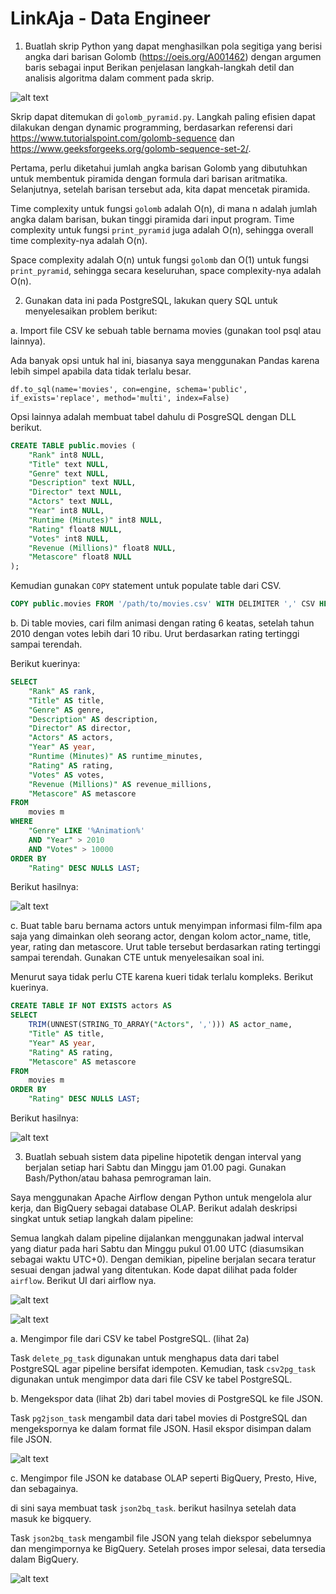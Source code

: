 # LinkAja - Data Engineer

1. Buatlah skrip Python yang dapat menghasilkan pola segitiga yang berisi angka dari barisan Golomb (https://oeis.org/A001462) dengan argumen baris sebagai input Berikan penjelasan langkah-langkah detil dan analisis algoritma dalam comment pada skrip.

![alt text](image.png)

Skrip dapat ditemukan di `golomb_pyramid.py`. Langkah paling efisien dapat dilakukan dengan dynamic programming, berdasarkan referensi dari https://www.tutorialspoint.com/golomb-sequence dan https://www.geeksforgeeks.org/golomb-sequence-set-2/.

Pertama, perlu diketahui jumlah angka barisan Golomb yang dibutuhkan untuk membentuk piramida dengan formula dari barisan aritmatika. Selanjutnya, setelah barisan tersebut ada, kita dapat mencetak piramida.

Time complexity untuk fungsi `golomb` adalah O(n), di mana n adalah jumlah angka dalam barisan, bukan tinggi piramida dari input program. Time complexity untuk fungsi `print_pyramid` juga adalah O(n), sehingga overall time complexity-nya adalah O(n).

Space complexity adalah O(n) untuk fungsi `golomb` dan O(1) untuk fungsi `print_pyramid`, sehingga secara keseluruhan, space complexity-nya adalah O(n).


2. Gunakan data ini pada PostgreSQL, lakukan query SQL untuk menyelesaikan problem berikut:

a. Import file CSV ke sebuah table bernama movies (gunakan tool psql atau lainnya).

Ada banyak opsi untuk hal ini, biasanya saya menggunakan Pandas karena lebih simpel apabila data tidak terlalu besar.

`df.to_sql(name='movies', con=engine, schema='public', if_exists='replace', method='multi', index=False)`

Opsi lainnya adalah membuat tabel dahulu di PosgreSQL dengan DLL berikut.

```sql
CREATE TABLE public.movies (
	"Rank" int8 NULL,
	"Title" text NULL,
	"Genre" text NULL,
	"Description" text NULL,
	"Director" text NULL,
	"Actors" text NULL,
	"Year" int8 NULL,
	"Runtime (Minutes)" int8 NULL,
	"Rating" float8 NULL,
	"Votes" int8 NULL,
	"Revenue (Millions)" float8 NULL,
	"Metascore" float8 NULL
);
```

Kemudian gunakan `COPY` statement untuk populate table dari CSV. 

```sql
COPY public.movies FROM '/path/to/movies.csv' WITH DELIMITER ',' CSV HEADER;
```



b. Di table movies, cari film animasi dengan rating 6 keatas, setelah tahun 2010 dengan votes lebih dari 10 ribu. Urut berdasarkan rating tertinggi sampai terendah.

Berikut kuerinya:

```sql
SELECT 
    "Rank" AS rank,
    "Title" AS title,
    "Genre" AS genre,
    "Description" AS description,
    "Director" AS director,
    "Actors" AS actors,
    "Year" AS year,
    "Runtime (Minutes)" AS runtime_minutes,
    "Rating" AS rating,
    "Votes" AS votes,
    "Revenue (Millions)" AS revenue_millions,
    "Metascore" AS metascore
FROM 
    movies m
WHERE 
    "Genre" LIKE '%Animation%' 
    AND "Year" > 2010
    AND "Votes" > 10000
ORDER BY 
    "Rating" DESC NULLS LAST;
```

Berikut hasilnya:

![alt text](image-1.png)


c. Buat table baru bernama actors untuk menyimpan informasi film-film apa saja yang dimainkan oleh seorang actor, dengan kolom actor_name, title, year, rating dan metascore. Urut table tersebut berdasarkan rating tertinggi sampai terendah. Gunakan CTE untuk menyelesaikan soal ini.

Menurut saya tidak perlu CTE karena kueri tidak terlalu kompleks. Berikut kuerinya.

```sql
CREATE TABLE IF NOT EXISTS actors AS 
SELECT
    TRIM(UNNEST(STRING_TO_ARRAY("Actors", ','))) AS actor_name,
    "Title" AS title,
    "Year" AS year,
    "Rating" AS rating,
    "Metascore" AS metascore
FROM 
    movies m
ORDER BY 
    "Rating" DESC NULLS LAST;
```

Berikut hasilnya:

![alt text](image-2.png)


3. Buatlah sebuah sistem data pipeline hipotetik dengan interval yang berjalan setiap hari Sabtu dan Minggu jam 01.00 pagi. Gunakan Bash/Python/atau bahasa pemrograman lain.

Saya menggunakan Apache Airflow dengan Python untuk mengelola alur kerja, dan BigQuery sebagai database OLAP. Berikut adalah deskripsi singkat untuk setiap langkah dalam pipeline:

Semua langkah dalam pipeline dijalankan menggunakan jadwal interval yang diatur pada hari Sabtu dan Minggu pukul 01.00 UTC (diasumsikan sebagai waktu UTC+0). Dengan demikian, pipeline berjalan secara teratur sesuai dengan jadwal yang ditentukan. Kode dapat dilihat pada folder `airflow`. Berikut UI dari airflow nya.

![alt text](image-6.png)

![alt text](image-7.png)

a. Mengimpor file dari CSV ke tabel PostgreSQL. (lihat 2a)

Task `delete_pg_task` digunakan untuk menghapus data dari tabel PostgreSQL agar pipeline bersifat idempoten. Kemudian, task `csv2pg_task` digunakan untuk mengimpor data dari file CSV ke tabel PostgreSQL.

b. Mengekspor data (lihat 2b) dari tabel movies di PostgreSQL ke file JSON.

Task `pg2json_task` mengambil data dari tabel movies di PostgreSQL dan mengekspornya ke dalam format file JSON. Hasil ekspor disimpan dalam file JSON.

![alt text](image-4.png)

c. Mengimpor file JSON ke database OLAP seperti BigQuery, Presto, Hive, dan sebagainya.

di sini saya membuat task `json2bq_task`. berikut hasilnya setelah data masuk ke bigquery.

Task `json2bq_task` mengambil file JSON yang telah diekspor sebelumnya dan mengimpornya ke BigQuery. Setelah proses impor selesai, data tersedia dalam BigQuery.

![alt text](image-5.png)

